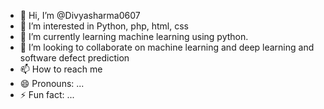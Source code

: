 - 👋 Hi, I’m @Divyasharma0607
- 👀 I’m interested in Python, php, html, css
- 🌱 I’m currently learning machine learning using python.
- 💞️ I’m looking to collaborate on machine learning and deep learning and software defect prediction
- 📫 How to reach me 
- 😄 Pronouns: ...
- ⚡ Fun fact: ...

<!---
Divyasharma0607/Divyasharma0607 is a ✨ special ✨ repository because its `README.md` (this file) appears on your GitHub profile.
You can click the Preview link to take a look at your changes.
--->
